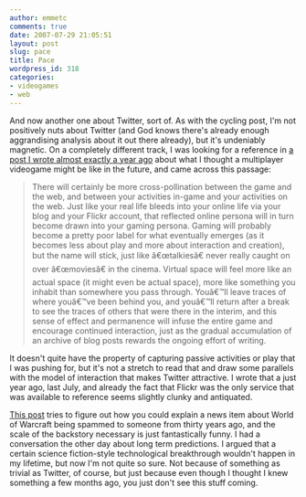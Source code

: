 ```yaml
---
author: emmetc
comments: true
date: 2007-07-29 21:05:51
layout: post
slug: pace
title: Pace
wordpress_id: 318
categories:
- videogames
- web
---
```


And now another one about Twitter, sort of. As with the cycling post, I'm not positively nuts about Twitter (and God knows there's already enough aggrandising analysis about it out there already), but it's undeniably magnetic. On a completely different track, I was looking for a reference in [a post I wrote almost exactly a year ago](http://blog.thoughtwax.com/2006/07/what-next-for-online-gaming) about what I thought a multiplayer videogame might be like in the future, and came across this passage:



> There will certainly be more cross-pollination between the game and the web, and between your activities in-game and your activities on the web. Just like your real life bleeds into your online life via your blog and your Flickr account, that reflected online persona will in turn become drawn into your gaming persona. Gaming will probably become a pretty poor label for what eventually emerges (as it becomes less about play and more about interaction and creation), but the name will stick, just like â€œtalkiesâ€ never really caught on over â€œmoviesâ€ in the cinema. Virtual space will feel more like an actual space (it might even be actual space), more like something you inhabit than somewhere you pass through. Youâ€™ll leave traces of where youâ€™ve been behind you, and youâ€™ll return after a break to see the traces of others that were there in the interim, and this sense of effect and permanence will infuse the entire game and encourage continued interaction, just as the gradual accumulation of an archive of blog posts rewards the ongoing effort of writing.



It doesn't quite have the property of capturing passive activities or play that I was pushing for, but it's not a stretch to read that and draw some parallels with the model of interaction that makes Twitter attractive. I wrote that a just year ago, last July, and already the fact that Flickr was the only service that was available to reference seems slightly clunky and antiquated.

[This post](http://www.antipope.org/charlie/blog-static/2007/07/unpacking_the_zeitgeist.html) tries to figure out how you could explain a news item about World of Warcraft being spammed to someone from thirty years ago, and the scale of the backstory necessary is just fantastically funny. I had a conversation the other day about long term predictions. I argued that a certain science fiction-style technological breakthrough wouldn't happen in my lifetime, but now I'm not quite so sure. Not because of something as trivial as Twitter, of course, but just because even though I thought I knew something a few months ago, you just don't see this stuff coming.
